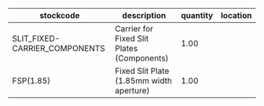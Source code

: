 |stockcode|description|quantity|location|
|---------|-----------|--------|--------|
|SLIT_FIXED-CARRIER_COMPONENTS|Carrier for Fixed Slit Plates (Components)|1.00||
|FSP(1.85)|Fixed Slit Plate (1.85mm width aperture)|1.00||
